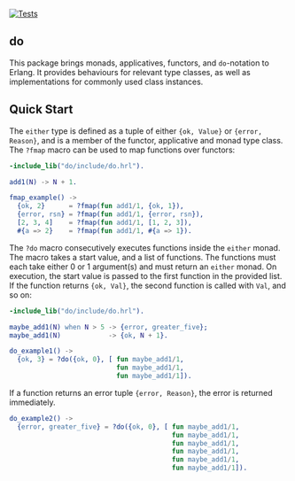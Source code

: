 [![Tests](https://github.com/moritzploss/do/actions/workflows/tests.yml/badge.svg)](https://github.com/moritzploss/do/actions/workflows/tests.yml)

## do

This package brings monads, applicatives, functors, and `do`-notation to
Erlang. It provides behaviours for relevant type classes, as well as
implementations for commonly used class instances.

## Quick Start

The `either` type is defined as a tuple of either `{ok, Value}` or
`{error, Reason}`, and is a member of the functor, applicative and monad type
class. The `?fmap` macro can be used to map functions over functors:

```erlang
-include_lib("do/include/do.hrl").

add1(N) -> N + 1.

fmap_example() ->
  {ok, 2}      = ?fmap(fun add1/1, {ok, 1}),
  {error, rsn} = ?fmap(fun add1/1, {error, rsn}),
  [2, 3, 4]    = ?fmap(fun add1/1, [1, 2, 3]),
  #{a => 2}    = ?fmap(fun add1/1, #{a => 1}).
```

The `?do` macro consecutively executes functions inside the `either` monad.
The macro takes a start value, and a list of functions. The functions must
each take either 0 or 1 argument(s) and must return an `either` monad. On
execution, the start value is passed to the first function in the provided
list. If the function returns `{ok, Val}`, the second function is called with
`Val`, and so on:

```erlang
-include_lib("do/include/do.hrl").

maybe_add1(N) when N > 5 -> {error, greater_five};
maybe_add1(N)            -> {ok, N + 1}.

do_example1() ->
  {ok, 3} = ?do({ok, 0}, [ fun maybe_add1/1,
                           fun maybe_add1/1,
                           fun maybe_add1/1]).
```

If a function returns an error tuple `{error, Reason}`, the error is returned
immediately.

```erlang
do_example2() ->
  {error, greater_five} = ?do({ok, 0}, [ fun maybe_add1/1,
                                         fun maybe_add1/1,
                                         fun maybe_add1/1,
                                         fun maybe_add1/1,
                                         fun maybe_add1/1,
                                         fun maybe_add1/1]).
```
